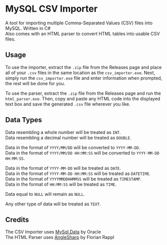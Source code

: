 # MySQL CSV Importer

A tool for importing multiple Comma-Separated Values (CSV) files into MySQL. Written in C# \
Also comes with an HTML parser to convert HTML tables into usable CSV files.

## Usage

To use the importer, extract the `.zip` file from the Releases page and place all of your `.csv` files in the same location as the `csv_importer.exe`.
Next, simply run the `csv_importer.exe` file and enter information when prompted, the rest will be done for you.

To use the parser, extract the `.zip` file from the Releases page and run the `html_parser.exe`.
Then, copy and paste any HTML code into the displayed text box and save the generated `.csv` file wherever you like.

## Data Types

Data resembling a whole number will be treated as `INT`. \
Data resembling a decimal number will be treated as `DOUBLE`. 

Data in the format of `YYYY/MM/DD` will be converted to `YYYY-MM-DD`. \
Data in the format of `YYYY/MM/DD HH:MM:SS` will be converted to `YYYY-MM-DD HH:MM:SS`.

Data in the format of `YYYY-MM-DD` will be treated as `DATE`. \
Data in the format of `YYYY-MM-DD HH:MM:SS` will be treated as `DATETIME`. \
Data in the format of `YYYYMMDDHHMMSS` will be treated as `TIMESTAMP`. \
Data in the format of `HH:MM:SS` will be treated as `TIME`.

Data equal to `NULL` will remain as `NULL`.

Any other type of data will be treated as `TEXT`.

## Credits

The CSV Importer uses [MySql.Data](https://www.nuget.org/packages/MySql.Data/8.3.0/) by Oracle \
The HTML Parser uses [AngleSharp](https://www.nuget.org/packages/AngleSharp) by Florian Rappl
